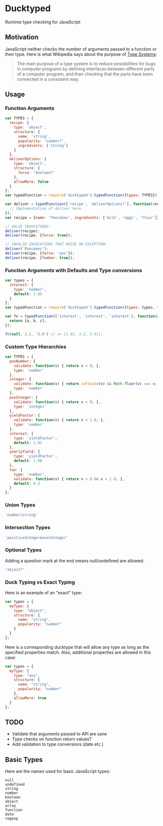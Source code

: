 # Ducktyped

Runtime type checking for JavaScript

## Motivation

JavaScript neither checks the number of arguments passed to a function or their type.
Here is what Wikipedia says about the purpose of [Type Systems](https://en.m.wikipedia.org/wiki/Type_system):

> The main purpose of a type system is to reduce possibilities for bugs in computer programs by defining interfaces between different parts of a computer program, and then checking that the parts have been connected in a consistent way.

## Usage

### Function Arguments

```javascript
var TYPES = {
  recipe: {
    type: 'object',
    structure: {
      name: 'string',
      popularity: 'number?',
      ingredients: ['string']
    }
  },
  deliverOptions: {
    type: 'object',
    structure: {
      force: 'boolean?'
    },
    allowMore: false
  }
};
var typedFunction = require('ducktyped').typedFunction({types: TYPES})

var deliver = typedFunction(['recipe', 'deliverOptions?'], function(recipe, options) {
  // Implementation of deliver here
});
var recipe = {name: 'Pancakes', ingredients: ['milk', 'eggs', 'flour']};

// VALID INVOCATIONS:
deliver(recipe);
deliver(recipe, {force: true});

// INVALID INVOCATIONS THAT RAISE AN EXCEPTION:
deliver('Pancakes');
deliver(recipe, {force: 'yes'});
deliver(recipe, {foobar: true});
```

### Function Arguments with Defaults and Type conversions

```javascript
var types = {
  interest: {
    type: 'number',
    default: 1.03
  }
};
var typedFunction = require('ducktyped').typedFunction({types: types, transform: true});

var fn = typedFunction(['interest', 'interest', 'interest'], function(a, b, c) {
  return [a, b, c];
});

fn(null, 3.2, '5.0') // => [1.03, 3.2, 5.0]);
```

### Custom Type Hierarchies

```javascript
var TYPES = {
  posNumber: {
    validate: function(v) { return v > 0; },
    type: 'number'
  },
  integer: {
    validate: function(v) { return isFinite(v) && Math.floor(v) === v; },
    type: 'number'
  },
  posInteger: {
    validate: function(v) { return v > 0; },
    type: 'integer'
  },
  yieldFactor: {
    validate: function(v) { return v > 1.0; },
    type: 'number'
  },
  interest: {
    type: 'yieldFactor',
    default: 1.03
  },
  yearlyYield: {
    type: 'yieldFactor',
    default: 1.08
  },
  tax: {
    type: 'number',
    validate: function(v) { return v > 0 && v < 1.0; },
    default: 0.3
  }
};
```

### Union Types

```javascript
'number|string'
```

### Intersection Types

```javascript
'positiveInteger&evenInteger'
```

### Optional Types

Adding a question mark at the end means null/undefined are allowed:

```javascript
'object?'
```

### Duck Typing vs Exact Typing

Here is an example of an "exact" type:

```javascript
var types = {
  myType: {
    type: "object",
    structure: {
      name: "string",
      popularity: "number"
    }
  }
};
```

Here is a corresponding ducktype that will allow any type as long as the
specified properties match. Also, additional properties are allowed in this
case:

```javascript
var types = {
  myType: {
    type: "any",
    structure: {
      name: "string",
      popularity: "number"
    },
    allowMore: true
  }
};
```

## TODO

* Validate that arguments passed to API are sane
* Type checks on function return values?
* Add validation to type conversions (date etc.)

## Basic Types

Here are the names used for basic JavaScript types:

```
null
undefined
string
number
boolean
object
array
function
date
regexp
```
